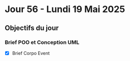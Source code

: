 # Jour 56 - Lundi 19 Mai 2025

## Objectifs du jour

### Brief POO et Conception UML

- [x] Brief Corpo Event
